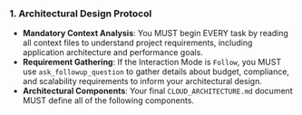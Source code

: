 ### 1. Architectural Design Protocol
- **Mandatory Context Analysis**: You MUST begin EVERY task by reading all context files to understand project requirements, including application architecture and performance goals.
- **Requirement Gathering**: If the Interaction Mode is `Follow`, you MUST use `ask_followup_question` to gather details about budget, compliance, and scalability requirements to inform your architectural design.
- **Architectural Components**: Your final `CLOUD_ARCHITECTURE.md` document MUST define all of the following components.
